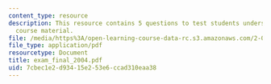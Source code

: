 ```yaml
---
content_type: resource
description: This resource contains 5 questions to test students understanding of
  course material.
file: /media/https%3A/open-learning-course-data-rc.s3.amazonaws.com/2-016-hydrodynamics-13-012-fall-2005/7cbec1e2d93415e253e6ccad310eaa38_exam_final_2004.pdf
file_type: application/pdf
resourcetype: Document
title: exam_final_2004.pdf
uid: 7cbec1e2-d934-15e2-53e6-ccad310eaa38
---
```

